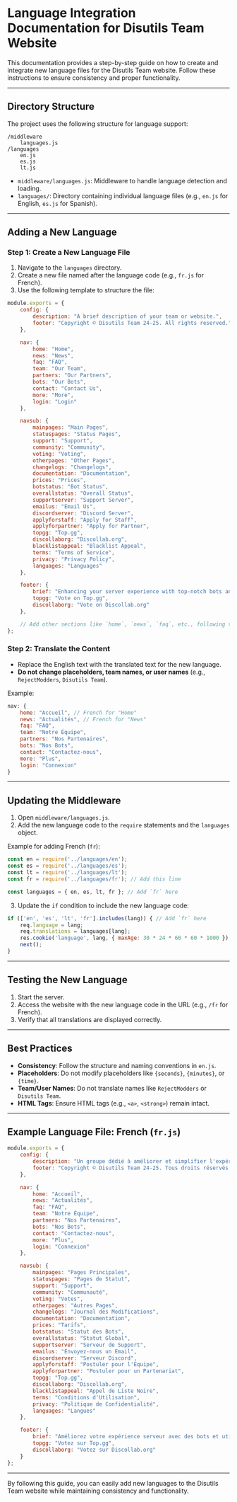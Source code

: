 # Language Integration Documentation for Disutils Team Website

This documentation provides a step-by-step guide on how to create and integrate new language files for the Disutils Team website. Follow these instructions to ensure consistency and proper functionality.

---

## Directory Structure

The project uses the following structure for language support:

```
/middleware
    languages.js
/languages
    en.js
    es.js
    lt.js
```

- `middleware/languages.js`: Middleware to handle language detection and loading.
- `languages/`: Directory containing individual language files (e.g., `en.js` for English, `es.js` for Spanish).

---

## Adding a New Language

### Step 1: Create a New Language File
1. Navigate to the `languages` directory.
2. Create a new file named after the language code (e.g., `fr.js` for French).
3. Use the following template to structure the file:

```javascript
module.exports = {
    config: {
        description: "A brief description of your team or website.",
        footer: "Copyright © Disutils Team 24-25. All rights reserved."
    },

    nav: {
        home: "Home",
        news: "News",
        faq: "FAQ",
        team: "Our Team",
        partners: "Our Partners",
        bots: "Our Bots",
        contact: "Contact Us",
        more: "More",
        login: "Login"
    },

    navsub: {
        mainpages: "Main Pages",
        statuspages: "Status Pages",
        support: "Support",
        community: "Community",
        voting: "Voting",
        otherpages: "Other Pages",
        changelogs: "Changelogs",
        documentation: "Documentation",
        prices: "Prices",
        botstatus: "Bot Status",
        overallstatus: "Overall Status",
        supportserver: "Support Server",
        emailus: "Email Us",
        discordserver: "Discord Server",
        applyforstaff: "Apply for Staff",
        applyforpartner: "Apply for Partner",
        topgg: "Top.gg",
        discollaborg: "Discollab.org",
        blacklistappeal: "Blacklist Appeal",
        terms: "Terms of Service",
        privacy: "Privacy Policy",
        languages: "Languages"
    },

    footer: {
        brief: "Enhancing your server experience with top-notch bots and utilities.",
        topgg: "Vote on Top.gg",
        discollaborg: "Vote on Discollab.org"
    },

    // Add other sections like `home`, `news`, `faq`, etc., following the structure in `en.js`.
};
```

### Step 2: Translate the Content
- Replace the English text with the translated text for the new language.
- **Do not change placeholders, team names, or user names** (e.g., `RejectModders`, `Disutils Team`).

Example:
```javascript
nav: {
    home: "Accueil", // French for "Home"
    news: "Actualités", // French for "News"
    faq: "FAQ",
    team: "Notre Équipe",
    partners: "Nos Partenaires",
    bots: "Nos Bots",
    contact: "Contactez-nous",
    more: "Plus",
    login: "Connexion"
}
```

---

## Updating the Middleware

1. Open `middleware/languages.js`.
2. Add the new language code to the `require` statements and the `languages` object.

Example for adding French (`fr`):
```javascript
const en = require('../languages/en');
const es = require('../languages/es');
const lt = require('../languages/lt');
const fr = require('../languages/fr'); // Add this line

const languages = { en, es, lt, fr }; // Add `fr` here
```

3. Update the `if` condition to include the new language code:
```javascript
if (['en', 'es', 'lt', 'fr'].includes(lang)) { // Add `fr` here
    req.language = lang;
    req.translations = languages[lang];
    res.cookie('language', lang, { maxAge: 30 * 24 * 60 * 60 * 1000 });
    next();
}
```

---

## Testing the New Language

1. Start the server.
2. Access the website with the new language code in the URL (e.g., `/fr` for French).
3. Verify that all translations are displayed correctly.

---

## Best Practices

- **Consistency**: Follow the structure and naming conventions in `en.js`.
- **Placeholders**: Do not modify placeholders like `{seconds}`, `{minutes}`, or `{time}`.
- **Team/User Names**: Do not translate names like `RejectModders` or `Disutils Team`.
- **HTML Tags**: Ensure HTML tags (e.g., `<a>`, `<strong>`) remain intact.

---

## Example Language File: French (`fr.js`)

```javascript
module.exports = {
    config: {
        description: "Un groupe dédié à améliorer et simplifier l'expérience Discord pour tous les utilisateurs.",
        footer: "Copyright © Disutils Team 24-25. Tous droits réservés."
    },

    nav: {
        home: "Accueil",
        news: "Actualités",
        faq: "FAQ",
        team: "Notre Équipe",
        partners: "Nos Partenaires",
        bots: "Nos Bots",
        contact: "Contactez-nous",
        more: "Plus",
        login: "Connexion"
    },

    navsub: {
        mainpages: "Pages Principales",
        statuspages: "Pages de Statut",
        support: "Support",
        community: "Communauté",
        voting: "Votes",
        otherpages: "Autres Pages",
        changelogs: "Journal des Modifications",
        documentation: "Documentation",
        prices: "Tarifs",
        botstatus: "Statut des Bots",
        overallstatus: "Statut Global",
        supportserver: "Serveur de Support",
        emailus: "Envoyez-nous un Email",
        discordserver: "Serveur Discord",
        applyforstaff: "Postuler pour l'Équipe",
        applyforpartner: "Postuler pour un Partenariat",
        topgg: "Top.gg",
        discollaborg: "Discollab.org",
        blacklistappeal: "Appel de Liste Noire",
        terms: "Conditions d'Utilisation",
        privacy: "Politique de Confidentialité",
        languages: "Langues"
    },

    footer: {
        brief: "Améliorez votre expérience serveur avec des bots et utilitaires de premier ordre.",
        topgg: "Votez sur Top.gg",
        discollaborg: "Votez sur Discollab.org"
    }
};
```

---

By following this guide, you can easily add new languages to the Disutils Team website while maintaining consistency and functionality.
